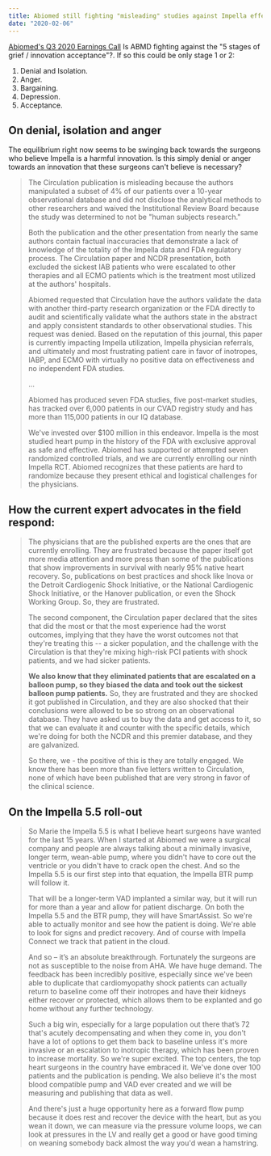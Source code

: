 ```yaml
---
title: Abiomed still fighting "misleading" studies against Impella effectiveness
date: "2020-02-06"
---
```


[Abiomed's Q3 2020 Earnings Call](https://seekingalpha.com/article/4322034-abiomed-inc-s-abmd-ceo-michael-minogue-on-q3-2020-results-earnings-call-transcript?part=single) Is ABMD fighting against the "5 stages of grief / innovation acceptance"?. If so this could be only stage 1 or 2:

1. Denial and Isolation.
2. Anger.
3. Bargaining.
4. Depression.
5. Acceptance.

## On denial, isolation and anger

The equilibrium right now seems to be swinging back towards the surgeons who believe Impella is a harmful innovation. Is this simply denial or anger towards an innovation that these surgeons can't believe is necessary?

> The Circulation publication is misleading because the authors manipulated a subset of 4% of our patients over a 10-year observational database and did not disclose the analytical methods to other researchers and waived the Institutional Review Board because the study was determined to not be "human subjects research."
>
> Both the publication and the other presentation from nearly the same authors contain factual inaccuracies that demonstrate a lack of knowledge of the totality of the Impella data and FDA regulatory process. The Circulation paper and NCDR presentation, both excluded the sickest IAB patients who were escalated to other therapies and all ECMO patients which is the treatment most utilized at the authors' hospitals.
>
> Abiomed requested that Circulation have the authors validate the data with another third-party research organization or the FDA directly to audit and scientifically validate what the authors state in the abstract and apply consistent standards to other observational studies. This request was denied. Based on the reputation of this journal, this paper is currently impacting Impella utilization, Impella physician referrals, and ultimately and most frustrating patient care in favor of inotropes, IABP, and ECMO with virtually no positive data on effectiveness and no independent FDA studies.
>
> ...
>
> Abiomed has produced seven FDA studies, five post-market studies, has tracked over 6,000 patients in our CVAD registry study and has more than 115,000 patients in our IQ database.
>
> We've invested over $100 million in this endeavor. Impella is the most studied heart pump in the history of the FDA with exclusive approval as safe and effective. Abiomed has supported or attempted seven randomized controlled trials, and we are currently enrolling our ninth Impella RCT. Abiomed recognizes that these patients are hard to randomize because they present ethical and logistical challenges for the physicians.

## How the current expert advocates in the field respond:

> The physicians that are the published experts are the ones that are currently enrolling. They are frustrated because the paper itself got more media attention and more press than some of the publications that show improvements in survival with nearly 95% native heart recovery. So, publications on best practices and shock like Inova or the Detroit Cardiogenic Shock Initiative, or the National Cardiogenic Shock Initiative, or the Hanover publication, or even the Shock Working Group. So, they are frustrated.
>
> The second component, the Circulation paper declared that the sites that did the most or that the most experience had the worst outcomes, implying that they have the worst outcomes not that they're treating this -- a sicker population, and the challenge with the Circulation is that they're mixing high-risk PCI patients with shock patients, and we had sicker patients.
>
> **We also know that they eliminated patients that are escalated on a balloon pump, so they biased the data and took out the sickest balloon pump patients.** So, they are frustrated and they are shocked it got published in Circulation, and they are also shocked that their conclusions were allowed to be so strong on an observational database. They have asked us to buy the data and get access to it, so that we can evaluate it and counter with the specific details, which we're doing for both the NCDR and this premier database, and they are galvanized.
>
> So there, we - the positive of this is they are totally engaged. We know there has been more than five letters written to Circulation, none of which have been published that are very strong in favor of the clinical science.

## On the Impella 5.5 roll-out

> So Marie the Impella 5.5 is what I believe heart surgeons have wanted for the last 15 years. When I started at Abiomed we were a surgical company and people are always talking about a minimally invasive, longer term, wean-able pump, where you didn't have to core out the ventricle or you didn't have to crack open the chest. And so the Impella 5.5 is our first step into that equation, the Impella BTR pump will follow it.
>
> That will be a longer-term VAD implanted a similar way, but it will run for more than a year and allow for patient discharge. On both the Impella 5.5 and the BTR pump, they will have SmartAssist. So we're able to actually monitor and see how the patient is doing. We're able to look for signs and predict recovery. And of course with Impella Connect we track that patient in the cloud.
>
> And so – it’s an absolute breakthrough. Fortunately the surgeons are not as susceptible to the noise from AHA. We have huge demand. The feedback has been incredibly positive, especially since we've been able to duplicate that cardiomyopathy shock patients can actually return to baseline come off their inotropes and have their kidneys either recover or protected, which allows them to be explanted and go home without any further technology.
>
> Such a big win, especially for a large population out there that’s 72 that's acutely decompensating and when they come in, you don't have a lot of options to get them back to baseline unless it's more invasive or an escalation to inotropic therapy, which has been proven to increase mortality. So we're super excited. The top centers, the top heart surgeons in the country have embraced it. We've done over 100 patients and the publication is pending. We also believe it's the most blood compatible pump and VAD ever created and we will be measuring and publishing that data as well.
>
> And there's just a huge opportunity here as a forward flow pump because it does rest and recover the device with the heart, but as you wean it down, we can measure via the pressure volume loops, we can look at pressures in the LV and really get a good or have good timing on weaning somebody back almost the way you'd wean a hamstring.
